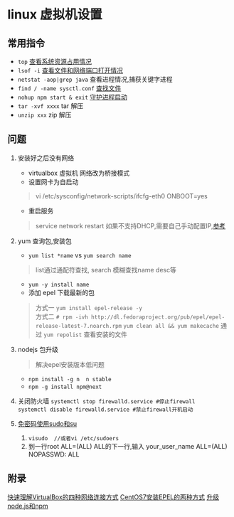 # linux 虚拟机设置
## 常用指令
- `top` [查看系统资源占用情况](https://blog.csdn.net/daniel_ustc/article/details/12872991)
- `lsof -i` [查看文件和网络端口打开情况](http://blog.51cto.com/xiaofengge315/1410247)
- `netstat -aop|grep java` 查看进程情况,捕获关键字进程
- `find / -name sysctl.conf` [查找文件](https://blog.csdn.net/ydfok/article/details/1486451)
- `nohup npm start & exit` [守护进程启动](https://blog.csdn.net/qq_27231343/article/details/73330280)
- `tar -xvf xxxx` tar 解压
- `unzip xxx` zip 解压
## 问题
1. 安装好之后没有网络
   - virtualbox 虚拟机 网络改为桥接模式
   - 设置网卡为自启动
   > vi /etc/sysconfig/network-scripts/ifcfg-eth0
   > ONBOOT=yes
   - 重启服务
   > service network restart
如果不支持DHCP,需要自己手动配置IP,[参考](https://www.jianshu.com/p/a3c1f720d6ff)

1. yum 查询包,安装包
    - `yum list *name` vs `yum search name`
    > list通过通配符查找, search 模糊查找name desc等
    - `yum -y install name`
    - 添加 epel 下载最新的包
    > 方式一 `yum install epel-release -y`  
    > 方式二 `# rpm -ivh http://dl.fedoraproject.org/pub/epel/epel-release-latest-7.noarch.rpm` `yum clean all && yum makecache`
    > 通过 `yum repolist` 查看安装的文件

1. nodejs 包升级
    > 解决epel安装版本低问题
    - `npm install -g n  n stable` 
    - `npm -g install npm@next`

1. 关闭防火墙
   `systemctl stop firewalld.service #停止firewall`  
   `systemctl disable firewalld.service #禁止firewall开机启动`
2. [免密码使用sudo和su](https://www.jianshu.com/p/5d02428f313d)
    1. `visudo  //或者vi /etc/sudoers`
    2. 到一行root ALL=(ALL) ALL的下一行,输入 your_user_name ALL=(ALL) NOPASSWD: ALL
## 附录
[快速理解VirtualBox的四种网络连接方式](https://www.cnblogs.com/york-hust/archive/2012/03/29/2422911.html)
[CentOS7安装EPEL的两种方式](https://www.jianshu.com/p/1882cd3b2295)
[升级node.js和npm](https://segmentfault.com/a/1190000009025883)
